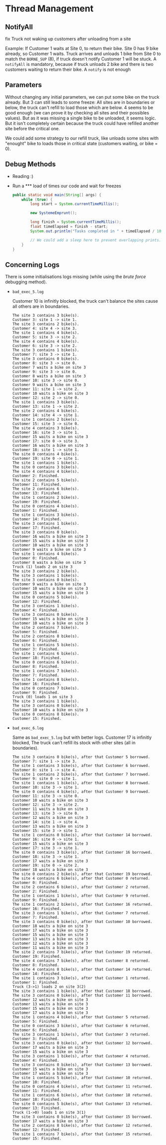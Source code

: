 # Thread Management

## NotifyAll

fix Truck not waking up customers after unloading from a site

Example:
If Customer 1 waits at Site 0, to return their bike. Site 0 has 9 bike already, so Customer 1 waits. Truck arrives and unloads 1 bike from Site 0 to match the `BORNE_SUP` (8), if truck doesn't notify Customer 1 will be stuck.
A `notifyAll` is mandatory, because if truck unloads 2 bike and there is two customers waiting to return their bike. A `notify` is not enough

## Parameters

Without changing any initial parameters, we can put some bike on the truck already.
But 3 can still leads to some freeze: All sites are in boundaries or below, the truck can't refill to load those which are below.
4 seems to be good enough (we can prove it by checking all sites and their possibles values).
But as it was missing a single bike to be unloaded, it seems logic.
But it isn't completely certain because the truck could have refilled another site before the critical one.

We could add some strategy to our refill truck, like unloads some sites with "enought" bike to loads those in critical state (customers waiting, or bike = 0).

## Debug Methods

- Reading :)
- Run a *** load of times our code and wait for freezes

  ```java
  public static void main(String[] args) {
      while (true) {
          long start = System.currentTimeMillis();

          new SystemeEmprunt();

          long finish = System.currentTimeMillis();
          float timeElapsed = finish - start;
          System.out.println("Tasks completed in " + timeElapsed / 1000 + "s");

          // We could add a sleep here to prevent overlapping prints.
      }
  }
  ```

## Concerning Logs

There is some initialisations logs missing (while using the *brute force* debugging method).

- `bad_exec_5.log`

  Customer 10 is infinitly blocked, the truck can't balance the sites cause all others are in boundaries.

  ```log
  The site 3 contains 3 bike(s).
  Customer 3: site 1 -> site 1.
  The site 3 contains 2 bike(s).
  Customer 4: site 4 -> site 3.
  The site 1 contains 4 bike(s).
  Customer 5: site 3 -> site 2.
  The site 4 contains 4 bike(s).
  Customer 6: site 3 -> site 2.
  The site 3 contains 1 bike(s).
  Customer 7: site 3 -> site 1.
  The site 3 contains 0 bike(s).
  Customer 8: site 3 -> site 0.
  Customer 7 waits a bike on site 3
  Customer 9: site 3 -> site 0.
  Customer 8 waits a bike on site 3
  Customer 10: site 3 -> site 0.
  Customer 9 waits a bike on site 3
  Customer 11: site 1 -> site 2.
  Customer 10 waits a bike on site 3
  Customer 12: site 2 -> site 0.
  The site 1 contains 3 bike(s).
  Customer 13: site 1 -> site 2.
  The site 2 contains 4 bike(s).
  Customer 14: site 4 -> site 1.
  The site 1 contains 2 bike(s).
  Customer 15: site 3 -> site 0.
  The site 4 contains 3 bike(s).
  Customer 16: site 3 -> site 1.
  Customer 15 waits a bike on site 3
  Customer 17: site 0 -> site 3.
  Customer 16 waits a bike on site 3
  Customer 18: site 1 -> site 1.
  The site 0 contains 4 bike(s).
  Customer 19: site 0 -> site 1.
  The site 1 contains 1 bike(s).
  The site 0 contains 3 bike(s).
  The site 4 contains 4 bike(s).
  Customer 2: Finished.
  The site 2 contains 5 bike(s).
  Customer 11: Finished.
  The site 2 contains 6 bike(s).
  Customer 13: Finished.
  The site 1 contains 2 bike(s).
  Customer 19: Finished.
  The site 0 contains 4 bike(s).
  Customer 1: Finished.
  The site 1 contains 3 bike(s).
  Customer 14: Finished.
  The site 3 contains 1 bike(s).
  Customer 17: Finished.
  The site 3 contains 0 bike(s).
  Customer 16 waits a bike on site 3
  Customer 15 waits a bike on site 3
  Customer 10 waits a bike on site 3
  Customer 9 waits a bike on site 3
  The site 1 contains 4 bike(s).
  Customer 0: Finished.
  Customer 8 waits a bike on site 3
  Truck (1) loads 2 on site 3
  The site 3 contains 2 bike(s).
  The site 3 contains 1 bike(s).
  The site 3 contains 0 bike(s).
  Customer 9 waits a bike on site 3
  Customer 10 waits a bike on site 3
  Customer 15 waits a bike on site 3
  The site 0 contains 5 bike(s).
  Customer 12: Finished.
  The site 3 contains 1 bike(s).
  Customer 4: Finished.
  The site 3 contains 0 bike(s).
  Customer 15 waits a bike on site 3
  Customer 10 waits a bike on site 3
  The site 2 contains 7 bike(s).
  Customer 5: Finished.
  The site 2 contains 8 bike(s).
  Customer 6: Finished.
  The site 1 contains 5 bike(s).
  Customer 3: Finished.
  The site 1 contains 6 bike(s).
  Customer 18: Finished.
  The site 0 contains 6 bike(s).
  Customer 8: Finished.
  The site 1 contains 7 bike(s).
  Customer 7: Finished.
  The site 1 contains 8 bike(s).
  Customer 16: Finished.
  The site 0 contains 7 bike(s).
  Customer 9: Finished.
  Truck (0) loads 1 on site 3
  The site 3 contains 1 bike(s).
  The site 3 contains 0 bike(s).
  Customer 10 waits a bike on site 3
  The site 0 contains 8 bike(s).
  Customer 15: Finished.
  ```

- `bad_exec_6.log`

  Same as `bad_exec_5.log` but with better logs.
  Customer 17 is infinitly blocked, The truck can't refill its stock with other sites (all in boundaries).

  ```log
  The site 3 contains 0 bike(s), after that Customer 5 borrowed.
  Customer 7: site 1 -> site 3.
  The site 1 contains 3 bike(s), after that Customer 6 borrowed.
  Customer 8: site 1 -> site 4.
  The site 1 contains 2 bike(s), after that Customer 7 borrowed.
  Customer 9: site 0 -> site 1.
  The site 1 contains 1 bike(s), after that Customer 8 borrowed.
  Customer 10: site 3 -> site 1.
  The site 0 contains 4 bike(s), after that Customer 9 borrowed.
  Customer 11: site 3 -> site 0.
  Customer 10 waits a bike on site 3
  Customer 12: site 3 -> site 2.
  Customer 11 waits a bike on site 3
  Customer 13: site 3 -> site 0.
  Customer 12 waits a bike on site 3
  Customer 14: site 1 -> site 4.
  Customer 13 waits a bike on site 3
  Customer 15: site 3 -> site 1.
  The site 1 contains 0 bike(s), after that Customer 14 borrowed.
  Customer 16: site 0 -> site 1.
  Customer 15 waits a bike on site 3
  Customer 17: site 3 -> site 1.
  The site 0 contains 3 bike(s), after that Customer 16 borrowed.
  Customer 18: site 3 -> site 1.
  Customer 17 waits a bike on site 3
  Customer 19: site 0 -> site 2.
  Customer 18 waits a bike on site 3
  The site 0 contains 2 bike(s), after that Customer 19 borrowed.
  The site 4 contains 6 bike(s), after that Customer 0 returned.
  Customer 0: Finished.
  The site 2 contains 6 bike(s), after that Customer 2 returned.
  Customer 2: Finished.
  The site 1 contains 1 bike(s), after that Customer 9 returned.
  Customer 9: Finished.
  The site 1 contains 2 bike(s), after that Customer 16 returned.
  Customer 16: Finished.
  The site 3 contains 1 bike(s), after that Customer 7 returned.
  Customer 7: Finished.
  The site 3 contains 0 bike(s), after that Customer 10 borrowed.
  Customer 18 waits a bike on site 3
  Customer 17 waits a bike on site 3
  Customer 15 waits a bike on site 3
  Customer 13 waits a bike on site 3
  Customer 12 waits a bike on site 3
  Customer 11 waits a bike on site 3
  The site 2 contains 7 bike(s), after that Customer 19 returned.
  Customer 19: Finished.
  The site 4 contains 7 bike(s), after that Customer 8 returned.
  Customer 8: Finished.
  The site 4 contains 8 bike(s), after that Customer 14 returned.
  Customer 14: Finished.
  The site 1 contains 3 bike(s), after that Customer 1 returned.
  Customer 1: Finished.
  Truck (3->1) loads 2 on site 3(2)
  The site 3 contains 1 bike(s), after that Customer 18 borrowed.
  The site 3 contains 0 bike(s), after that Customer 11 borrowed.
  Customer 12 waits a bike on site 3
  Customer 13 waits a bike on site 3
  Customer 15 waits a bike on site 3
  Customer 17 waits a bike on site 3
  The site 1 contains 4 bike(s), after that Customer 5 returned.
  Customer 5: Finished.
  The site 0 contains 3 bike(s), after that Customer 6 returned.
  Customer 6: Finished.
  The site 3 contains 1 bike(s), after that Customer 3 returned.
  Customer 3: Finished.
  The site 3 contains 0 bike(s), after that Customer 12 borrowed.
  Customer 17 waits a bike on site 3
  Customer 15 waits a bike on site 3
  The site 3 contains 1 bike(s), after that Customer 4 returned.
  Customer 4: Finished.
  The site 3 contains 0 bike(s), after that Customer 13 borrowed.
  Customer 15 waits a bike on site 3
  Customer 17 waits a bike on site 3
  The site 1 contains 5 bike(s), after that Customer 10 returned.
  Customer 10: Finished.
  The site 0 contains 4 bike(s), after that Customer 11 returned.
  Customer 11: Finished.
  The site 1 contains 6 bike(s), after that Customer 18 returned.
  Customer 18: Finished.
  The site 0 contains 5 bike(s), after that Customer 13 returned.
  Customer 13: Finished.
  Truck (1->0) loads 1 on site 3(1)
  The site 3 contains 0 bike(s), after that Customer 15 borrowed.
  Customer 17 waits a bike on site 3
  The site 2 contains 8 bike(s), after that Customer 12 returned.
  Customer 12: Finished.
  The site 1 contains 7 bike(s), after that Customer 15 returned.
  Customer 15: Finished.
  ```
